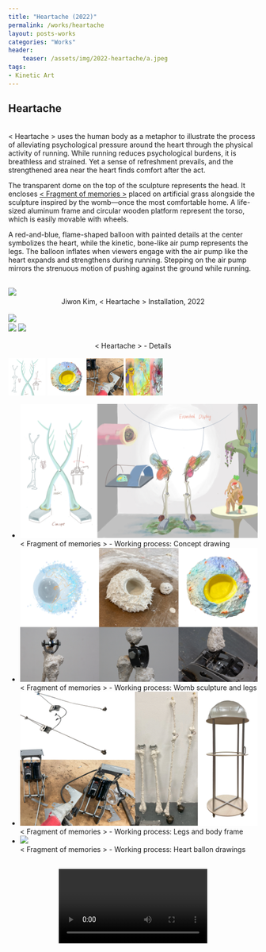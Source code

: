 ```yaml
---
title: "Heartache (2022)"
permalink: /works/heartache
layout: posts-works
categories: "Works"
header:
    teaser: /assets/img/2022-heartache/a.jpeg
tags:
- Kinetic Art
---
```

## Heartache
<br>
< Heartache > uses the human body as a metaphor to illustrate the process of alleviating psychological pressure around the heart through the physical activity of running. While running reduces psychological burdens, it is breathless and strained. Yet a sense of refreshment prevails, and the strengthened area near the heart finds comfort after the act.
<br>

The transparent dome on the top of the sculpture represents the head. It encloses [< Fragment of memories >](https://quazycrystal.github.io/works/fragment-of-memories)  placed on artificial grass alongside the sculpture inspired by the womb—once the most comfortable home. A life-sized aluminum frame and circular wooden platform represent the torso, which is easily movable with wheels.
<br>

A red-and-blue, flame-shaped balloon with painted details at the center symbolizes the heart, while the kinetic, bone-like air pump represents the legs. The balloon inflates when viewers engage with the air pump like the heart expands and strengthens during running. Stepping on the air pump mirrors the strenuous motion of pushing against the ground while running.
<br> 
<br>

<img src="/assets/img/2022-heartache/b.jpeg" style="width:auto; height:auto;"> 
<div style = "text-align: center;"> 
Jiwon Kim, < Heartache > Installation, 2022 
</div>
<br>

<div class="left">
<img src="/assets/img/2022-heartache/d.jpeg" />
</div>

<div class="left">
<img src="/assets/img/2022-heartache/c.jpeg" />
<img src="/assets/img/2022-heartache/e.jpeg" />
</div>

<div style = "text-align: center;"> 
<br>
< Heartache > - Details
</div>
<br>

<div class="carousel-container">
<!-- Thumbnails -->
<div class="carousel-thumbnails">
    <img src="/assets/img/2022-heartache/zf.jpeg" width="75" height="75" data-index="0">
    <img src="/assets/img/2022-heartache/zg.jpeg" width="75" height="75" data-index="1">
    <img src="/assets/img/2022-heartache/zh.jpeg" width="75" height="75" data-index="2">
    <img src="/assets/img/2022-heartache/zi.jpeg" width="75" height="75" data-index="3">
</div>
<!-- Main Carousel -->
<div class="glide glide-main">
    <div class="glide__track" data-glide-el="track">
    <ul class="glide__slides">
        <li class="glide__slide">
            <img src="/assets/img/2022-heartache/f.jpeg">
            <div class="slide-caption">< Fragment of memories > - Working process: Concept drawing</div>
        </li>
        <li class="glide__slide">
            <img src="/assets/img/2022-heartache/g.jpeg">
            <div class="slide-caption">< Fragment of memories > - Working process: Womb sculpture and legs</div>
        </li>
        <li class="glide__slide">
            <img src="/assets/img/2022-heartache/h.jpeg">
            <div class="slide-caption">< Fragment of memories > - Working process: Legs and body frame</div>
        </li>
        <li class="glide__slide">
            <img src="/assets/img/2022-heartache/i.jpeg">
            <div class="slide-caption">< Fragment of memories > - Working process: Heart ballon drawings</div>
        </li>
    </ul>
    </div>
</div>
<br>

<video controls style="display: block; margin: 0 auto; width: auto; max-width: 100%; height: auto;">
  <source src="{{ '/assets/img/2022-heartache/heartache.mp4' | relative_url }}" type="video/mp4">
</video>
